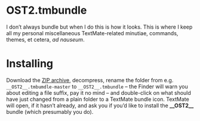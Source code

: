 # __OST2__.tmbundle
I don’t always bundle but when I do this is how it looks. This is where I keep all my personal miscellaneous TextMate-related minutiae, commands, themes, et cetera, _ad nauseum_.


# Installing
Download the <a href="https://github.com/fish2000/__OST2__.tmbundle/archive/master.zip">ZIP archive</a>, decompress, rename the folder from e.g. `__OST2__.tmbumdle-master` to `__OST2__.tmbundle` – the Finder will warn you about editing a file suffix, pay it no mind – and double-click on what should have just changed from a plain folder to a TextMate bundle icon. TextMate will open, if it hasn’t already, and ask you if you’d like to install the **\_\_OST2\_\_** bundle (which presumably you do).
